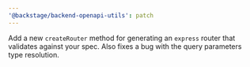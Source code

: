 ```yaml
---
'@backstage/backend-openapi-utils': patch
---
```


Add a new `createRouter` method for generating an `express` router that validates against your spec. Also fixes a bug with the query parameters type resolution.
